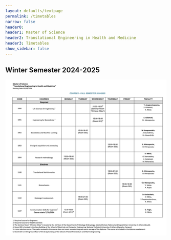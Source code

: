 ```yaml
---
layout: defaults/textpage
permalink: /timetables
narrow: false
header0: 
header1: Master of Science
header2: Translational Engineering in Health and Medicine
header3: Timetables
show_sidebar: false
---
```

<div class="container">
    <div class="row flex-column">
        <h2 class="my-3">Winter Semester 2024-2025</h2>
        <img class="post-hero-img" src="post_assets/announcements/1st-semester-2024-2025.png" decoding="async">
    </div>
</div>
